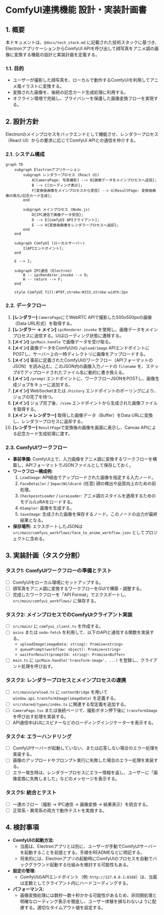 # ComfyUI連携機能 設計・実装計画書

## 1. 概要

本ドキュメントは、`@docs/tech_stack.md` に記載された技術スタックに基づき、ElectronアプリケーションからComfyUI APIを呼び出して顔写真をアニメ調の画像に変換する機能の設計と実装計画を定義する。

### 1.1. 目的

- ユーザーが撮影した顔写真を、ローカルで動作するComfyUIを利用してアニメ風イラストに変換する。
- 変換された画像を、後続の記念カード生成処理に利用する。
- オフライン環境で完結し、プライバシーを保護した画像変換フローを実現する。

## 2. 設計方針

Electronのメインプロセスをバックエンドとして機能させ、レンダラープロセス（React UI）からの要求に応じてComfyUI APIとの通信を仲介する。

### 2.1. システム構成

```mermaid
graph TD
    subgraph Electronアプリケーション
        subgraph レンダラープロセス (React UI)
            A[CameraPage: 写真撮影] --> B{画像データをメインプロセスへ送信};
            B --> C[ローディング表示];
            F[変換後画像をメインプロセスから受信] --> G[ResultPage: 変換後画像の表示/記念カード生成];
        end

        subgraph メインプロセス (Node.js)
            D{IPC通信で画像データ受信};
            D --> E[ComfyUI APIクライアント];
            E --> H{変換後画像をレンダラープロセスへ返却};
        end
    end

    subgraph ComfyUI (ローカルサーバー)
        I[APIエンドポイント];
    end

    E --> I;

    subgraph IPC通信 (Electron)
        B -- ipcRenderer.invoke --> D;
        H -- return --> F;
    end

    style ComfyUI fill:#f9f,stroke:#333,stroke-width:2px
```

### 2.2. データフロー

1.  **[レンダラー]** `CameraPage`にてWebRTC APIで撮影した500x500pxの画像（Data URL形式）を取得する。
2.  **[レンダラー -> メイン]** `ipcRenderer.invoke` を使用し、画像データをメインプロセスに送信する。UIはローディング状態に遷移する。
3.  **[メイン]** `ipcMain.handle` で画像データを受け取る。
4.  **[メイン]** 画像データをComfyUIの `/upload/image` APIエンドポイントにPOSTし、サーバー上の一時ディレクトリに画像をアップロードする。
5.  **[メイン]** 事前に定義されたComfyUIのワークフロー（APIフォーマットのJSON）を読み込む。このJSON内の画像入力ノードの `filename` を、ステップ4でアップロードされたファイル名に動的に書き換える。
6.  **[メイン]** `/prompt` エンドポイントに、ワークフローJSONをPOSTし、画像生成ジョブをキューに追加する。
7.  **[メイン]** WebSocketまたは `/history` エンドポイントのポーリングにより、ジョブの完了を待つ。
8.  **[メイン]** ジョブ完了後、`/view` エンドポイントから生成された画像ファイルを取得する。
9.  **[メイン -> レンダラー]** 取得した画像データ（Buffer）をData URLに変換し、レンダラープロセスに返却する。
10. **[レンダラー]** `ResultPage`で変換後の画像を画面に表示し、Canvas APIによる記念カード生成処理に渡す。

### 2.3. ComfyUIワークフロー

- **事前準備:** ComfyUI上で、入力画像をアニメ調に変換するワークフローを構築し、APIフォーマットでJSONファイルとして保存しておく。
- **ワークフロー構成例:**
    1.  `LoadImage`: API経由でアップロードされた画像を指定する入力ノード。
    2.  `FaceDetailer` / `ImpactWildcard`: (任意) 顔の検出や品質向上のための前処理。
    3.  `CheckpointLoader` / `LoraLoader`: アニメ調のスタイルを適用するためのモデル/LoRAをロードする。
    4.  `KSampler`: 画像を生成する。
    5.  `SaveImage`: 生成された画像を保存するノード。このノードの出力が最終結果となる。
- **保存場所:** エクスポートしたJSONは `src/main/comfyui_workflows/face_to_anime_workflow.json` としてプロジェクトに含める。

## 3. 実装計画（タスク分割）

### タスク1: ComfyUIワークフローの準備とテスト

- [ ] ComfyUIをローカル環境にセットアップする。
- [ ] 顔写真をアニメ調に変換するワークフローをGUIで構築・調整する。
- [ ] 完成したワークフローを「API Format」でエクスポートし、`src/main/comfyui_workflows/` に保存する。

### タスク2: メインプロセスでのComfyUIクライアント実装

- [ ] `src/main/` に `comfyui_client.ts` を作成する。
- [ ] `axios` または `node-fetch` を利用して、以下のAPIと通信する関数を実装する。
    - `uploadImage(imageData: string): Promise<string>`
    - `queuePrompt(workflow: object): Promise<string>`
    - `waitForResult(promptId: string): Promise<Buffer>`
- [ ] `main.ts` に `ipcMain.handle('transform-image', ...)` を登録し、クライアント処理を呼び出す。

### タスク3: レンダラープロセスとメインプロセスの連携

- [ ] `src/main/preload.ts` に `contextBridge` を用いて `window.api.transformImage(imageData)` を定義する。
- [ ] `src/shared/types/index.ts` に関連する型定義を追加する。
- [ ] `CameraPage.tsx` または後続ページで、撮影ボタン押下後に `transformImage` を呼び出す処理を実装する。
- [ ] API通信中はUIにスピナーなどのローディングインジケーターを表示する。

### タスク4: エラーハンドリング

- [ ] ComfyUIサーバーが起動していない、または応答しない場合のエラー処理を実装する。
- [ ] 画像のアップロードやプロンプト実行に失敗した場合のエラー処理を実装する。
- [ ] エラー発生時は、レンダラープロセスにエラー情報を返し、ユーザーに「画像変換に失敗しました」などのメッセージを表示する。

### タスク5: 統合とテスト

- [ ] 一連のフロー（撮影 → IPC通信 → 画像変換 → 結果表示）を統合する。
- [ ] 正常系・異常系の両方で動作テストを実施する。

## 4. 検討事項

- **ComfyUIの起動方法:**
  - 当面は、Electronアプリとは別に、ユーザーが手動でComfyUIサーバーを起動することを前提とする。手順をREADMEなどに明記する。
  - 将来的には、Electronアプリの起動時にComfyUIのプロセスを自動でバックグラウンド起動する仕組みを検討する可能性もある。
- **設定の管理:**
  - ComfyUIのAPIエンドポイント（例: `http://127.0.0.1:8188`）は、当面は定数としてクライアント内にハードコーディングする。
- **パフォーマンス:**
  - 画像変換処理には数秒〜数十秒かかる可能性があるため、非同期処理と明確なローディング表示を徹底し、ユーザー体験を損なわないように配慮する。適切なタイムアウト値を設定する。

